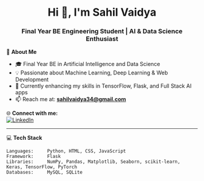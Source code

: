 <h1 align="center">Hi 👋, I'm Sahil Vaidya</h1>
<h3 align="center">Final Year BE Engineering Student | AI & Data Science Enthusiast</h3>

💫 **About Me**  
- 🎓  Final Year BE in Artificial Intelligence and Data Science
- 💡 Passionate about Machine Learning, Deep Learning & Web Development  
- 🌱 Currently enhancing my skills in TensorFlow, Flask, and Full Stack AI apps  
- 📫 Reach me at: **sahilvaidya34@gmail.com**  

🌐 **Connect with me:**  
[![LinkedIn](https://img.shields.io/badge/LinkedIn-blue?style=for-the-badge&logo=linkedin&logoColor=white)](https://www.linkedin.com/in/sahil-vaidya-0b6116312)

---

💻 **Tech Stack**

```plaintext
Languages:     Python, HTML, CSS, JavaScript
Framework:     Flask
Libraries:     NumPy, Pandas, Matplotlib, Seaborn, scikit-learn, Keras, TensorFlow, PyTorch
Databases:     MySQL, SQLite


